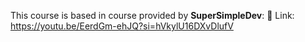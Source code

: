 This course is based in course provided by **SuperSimpleDev**:
🔗 Link: https://youtu.be/EerdGm-ehJQ?si=hVkylU16DXvDlufV
